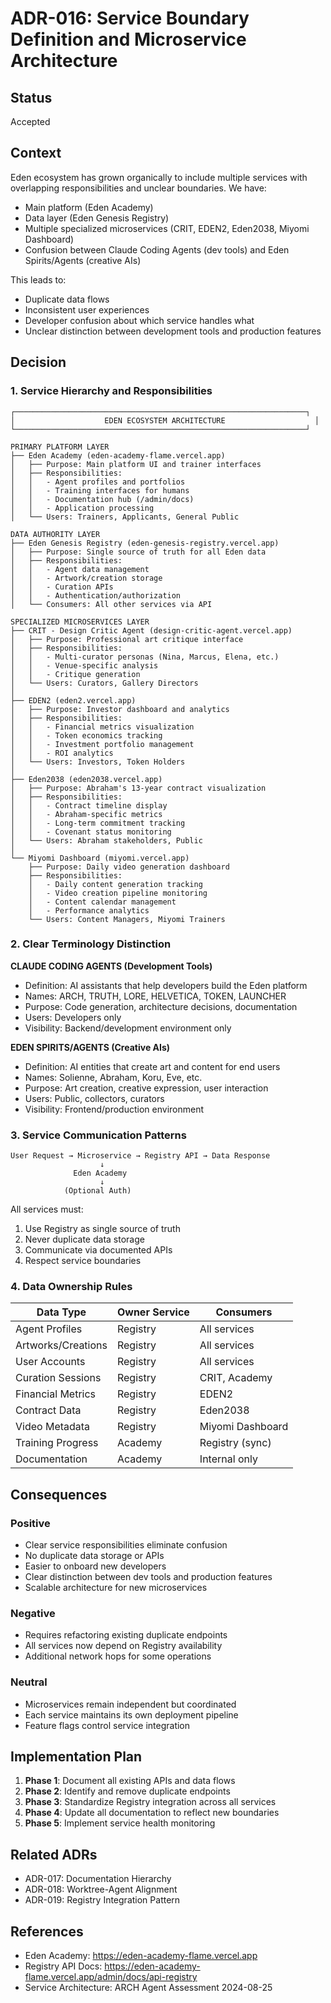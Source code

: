 # ADR-016: Service Boundary Definition and Microservice Architecture

## Status
Accepted

## Context
Eden ecosystem has grown organically to include multiple services with overlapping responsibilities and unclear boundaries. We have:
- Main platform (Eden Academy)
- Data layer (Eden Genesis Registry)
- Multiple specialized microservices (CRIT, EDEN2, Eden2038, Miyomi Dashboard)
- Confusion between Claude Coding Agents (dev tools) and Eden Spirits/Agents (creative AIs)

This leads to:
- Duplicate data flows
- Inconsistent user experiences
- Developer confusion about which service handles what
- Unclear distinction between development tools and production features

## Decision

### 1. Service Hierarchy and Responsibilities

```
┌─────────────────────────────────────────────────────────────────┐
│                    EDEN ECOSYSTEM ARCHITECTURE                    │
└─────────────────────────────────────────────────────────────────┘

PRIMARY PLATFORM LAYER
├── Eden Academy (eden-academy-flame.vercel.app)
│   ├── Purpose: Main platform UI and trainer interfaces
│   ├── Responsibilities:
│   │   - Agent profiles and portfolios
│   │   - Training interfaces for humans
│   │   - Documentation hub (/admin/docs)
│   │   - Application processing
│   └── Users: Trainers, Applicants, General Public

DATA AUTHORITY LAYER
├── Eden Genesis Registry (eden-genesis-registry.vercel.app)
│   ├── Purpose: Single source of truth for all Eden data
│   ├── Responsibilities:
│   │   - Agent data management
│   │   - Artwork/creation storage
│   │   - Curation APIs
│   │   - Authentication/authorization
│   └── Consumers: All other services via API

SPECIALIZED MICROSERVICES LAYER
├── CRIT - Design Critic Agent (design-critic-agent.vercel.app)
│   ├── Purpose: Professional art critique interface
│   ├── Responsibilities:
│   │   - Multi-curator personas (Nina, Marcus, Elena, etc.)
│   │   - Venue-specific analysis
│   │   - Critique generation
│   └── Users: Curators, Gallery Directors
│
├── EDEN2 (eden2.vercel.app)
│   ├── Purpose: Investor dashboard and analytics
│   ├── Responsibilities:
│   │   - Financial metrics visualization
│   │   - Token economics tracking
│   │   - Investment portfolio management
│   │   - ROI analytics
│   └── Users: Investors, Token Holders
│
├── Eden2038 (eden2038.vercel.app)
│   ├── Purpose: Abraham's 13-year contract visualization
│   ├── Responsibilities:
│   │   - Contract timeline display
│   │   - Abraham-specific metrics
│   │   - Long-term commitment tracking
│   │   - Covenant status monitoring
│   └── Users: Abraham stakeholders, Public
│
└── Miyomi Dashboard (miyomi.vercel.app)
    ├── Purpose: Daily video generation dashboard
    ├── Responsibilities:
    │   - Daily content generation tracking
    │   - Video creation pipeline monitoring
    │   - Content calendar management
    │   - Performance analytics
    └── Users: Content Managers, Miyomi Trainers
```

### 2. Clear Terminology Distinction

**CLAUDE CODING AGENTS (Development Tools)**
- Definition: AI assistants that help developers build the Eden platform
- Names: ARCH, TRUTH, LORE, HELVETICA, TOKEN, LAUNCHER
- Purpose: Code generation, architecture decisions, documentation
- Users: Developers only
- Visibility: Backend/development environment only

**EDEN SPIRITS/AGENTS (Creative AIs)**
- Definition: AI entities that create art and content for end users
- Names: Solienne, Abraham, Koru, Eve, etc.
- Purpose: Art creation, creative expression, user interaction
- Users: Public, collectors, curators
- Visibility: Frontend/production environment

### 3. Service Communication Patterns

```
User Request → Microservice → Registry API → Data Response
                    ↓
              Eden Academy
                    ↓
            (Optional Auth)
```

All services must:
1. Use Registry as single source of truth
2. Never duplicate data storage
3. Communicate via documented APIs
4. Respect service boundaries

### 4. Data Ownership Rules

| Data Type | Owner Service | Consumers |
|-----------|--------------|-----------|
| Agent Profiles | Registry | All services |
| Artworks/Creations | Registry | All services |
| User Accounts | Registry | All services |
| Curation Sessions | Registry | CRIT, Academy |
| Financial Metrics | Registry | EDEN2 |
| Contract Data | Registry | Eden2038 |
| Video Metadata | Registry | Miyomi Dashboard |
| Training Progress | Academy | Registry (sync) |
| Documentation | Academy | Internal only |

## Consequences

### Positive
- Clear service responsibilities eliminate confusion
- No duplicate data storage or APIs
- Easier to onboard new developers
- Clear distinction between dev tools and production features
- Scalable architecture for new microservices

### Negative
- Requires refactoring existing duplicate endpoints
- All services now depend on Registry availability
- Additional network hops for some operations

### Neutral
- Microservices remain independent but coordinated
- Each service maintains its own deployment pipeline
- Feature flags control service integration

## Implementation Plan

1. **Phase 1**: Document all existing APIs and data flows
2. **Phase 2**: Identify and remove duplicate endpoints
3. **Phase 3**: Standardize Registry integration across all services
4. **Phase 4**: Update all documentation to reflect new boundaries
5. **Phase 5**: Implement service health monitoring

## Related ADRs
- ADR-017: Documentation Hierarchy
- ADR-018: Worktree-Agent Alignment
- ADR-019: Registry Integration Pattern

## References
- Eden Academy: https://eden-academy-flame.vercel.app
- Registry API Docs: https://eden-academy-flame.vercel.app/admin/docs/api-registry
- Service Architecture: ARCH Agent Assessment 2024-08-25